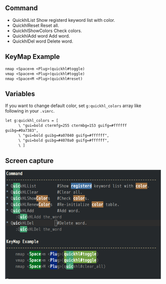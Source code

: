Command
-----------------------------------------------------------------
* QuickhlList           Show registerd keyword list with color.
* QuickhlReset          Reset all.
* QuickhlShowColors     Check colors.
* QuickhlAdd  word      Add word.
* QuickhlDel  word      Delete word.

KeyMap Example
-----------------------------------------------------------------
    nmap <Space>m <Plug>(quickhl#toggle)
    vmap <Space>m <Plug>(quickhl#toggle)
    nmap <Space>M <Plug>(quickhl#reset)

Variables
-----------------------------------------------------------------
If you want to change default color, set `g:quickhl_colors` array like following in your `.vimrc`.

    let g:quickhl_colors = [
          \ "gui=bold ctermfg=255 ctermbg=153 guifg=#ffffff guibg=#0a7383",
          \ "gui=bold guibg=#a07040 guifg=#ffffff",
          \ "gui=bold guibg=#4070a0 guifg=#ffffff",
          \ ]

Screen capture
-----------------------------------------------------------------
![quickhl.png](https://github.com/t9md/t9md/raw/master/img/quickhl.png)
